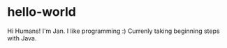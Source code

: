 # hello-world
Hi Humans!
I'm Jan. I like programming :)
Currenly taking beginning steps with Java.

